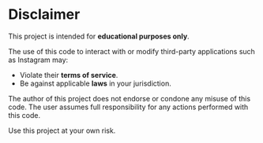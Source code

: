 # Disclaimer

This project is intended for **educational purposes only**. 

The use of this code to interact with or modify third-party applications such as Instagram may:
- Violate their **terms of service**.
- Be against applicable **laws** in your jurisdiction.

The author of this project does not endorse or condone any misuse of this code. The user assumes full responsibility for any actions performed with this code.

Use this project at your own risk.

